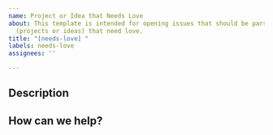 ```yaml
---
name: Project or Idea that Needs Love
about: This template is intended for opening issues that should be parsed as items
  (projects or ideas) that need love.
title: "[needs-love] "
labels: needs-love
assignees: ''

---
```


## Description

<!-- Write out a description or your project or idea. 
      If relevant, include links to code, documentation, or other notes-->

## How can we help?

<!--Write out the scope of help that you are looking for. 
     Do helpers need any specific skill set?
     To what extent are you available to answer questions?-->
